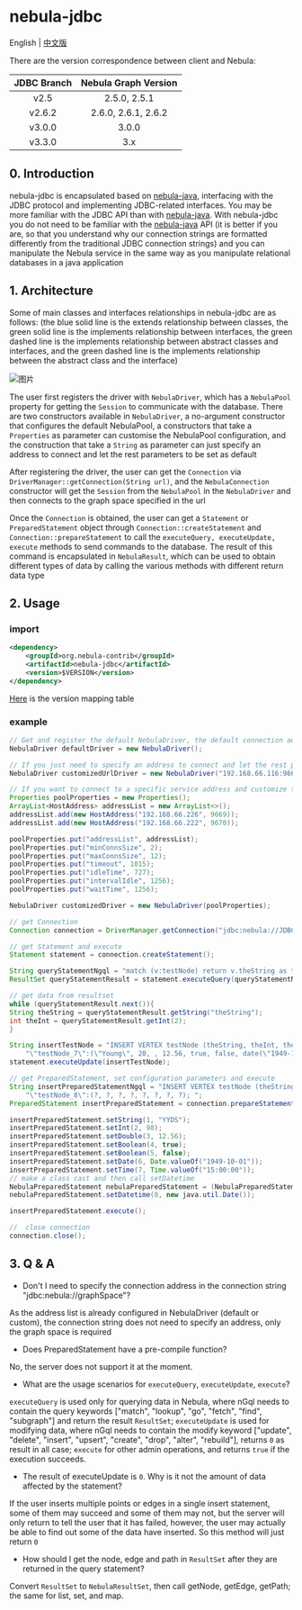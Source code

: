 # nebula-jdbc

English | [中文版](/README-CN.md)

There are the version correspondence between client and Nebula:

| JDBC Branch | Nebula Graph Version |
|:-----------:|:--------------------:|
|    v2.5     |     2.5.0, 2.5.1     |
|   v2.6.2    | 2.6.0, 2.6.1, 2.6.2  |
|   v3.0.0    |        3.0.0         |
|   v3.3.0    |        3.x           |

## 0. Introduction

nebula-jdbc is encapsulated based on  [nebula-java](https://github.com/vesoft-inc/nebula-java), interfacing with the JDBC protocol and implementing JDBC-related interfaces. You may be more familiar with the JDBC API than with  [nebula-java](https://github.com/vesoft-inc/nebula-java). With nebula-jdbc you do not need to be familiar with the  [nebula-java](https://github.com/vesoft-inc/nebula-java) API (it is better if you are, so that you understand why our connection strings are formatted differently from the traditional JDBC connection strings) and you can manipulate the Nebula service in the same way as you manipulate relational databases in a java application

## 1. Architecture

Some of main classes and interfaces relationships in nebula-jdbc are as follows: (the blue solid line is the extends relationship between classes, the green solid line is the implements relationship between interfaces, the green dashed line is the implements relationship between abstract classes and interfaces, and the green dashed line is the implements relationship between the abstract class and the interface)

![图片](docs/architecture.png)

The user first registers the driver with `NebulaDriver`, which has a `NebulaPool` property for getting the `Session` to communicate with the database. There are two constructors available in `NebulaDriver`, a
no-argument constructor that configures the default NebulaPool, a constructors that take a `Properties` as parameter can customise the NebulaPool configuration, and the construction that take a `String` as parameter can just specify an address to connect and let the rest parameters to be set as default

After registering the driver, the user can get the `Connection` via `DriverManager::getConnection(String url)`, and the `NebulaConnection` constructor will get the `Session` from the `NebulaPool` in the `NebulaDriver` and then connects to the graph space specified in the url

Once the `Connection` is obtained, the user can get a `Statement` or `PreparedStatement` object through `Connection::createStatement` and `Connection::prepareStatement` to call the `executeQuery, executeUpdate, execute` methods to send commands to the database. The result of this command is encapsulated in `NebulaResult`, which can be used to obtain different types of data by calling the various methods with different return data type

## 2. Usage

### import
```xml
<dependency>
    <groupId>org.nebula-contrib</groupId>
    <artifactId>nebula-jdbc</artifactId>
    <version>$VERSION</version>
</dependency>
```

[Here](https://github.com/nebula-contrib/nebula-jdbc/wiki/Nebula-JDBC-Wiki#nebula-jdbc-version-mapping-to-nebula-graph-core) is the version mapping table
### example

```java
// Get and register the default NebulaDriver, the default connection address is 127.0.0.1:9669, the rest of the default parameters can be found in NebulaDriver::setDefaultPoolProperties()
NebulaDriver defaultDriver = new NebulaDriver();

// If you just need to specify an address to connect and let the rest parameters to be set as default, NebulaDriver (String address) can be used
NebulaDriver customizedUrlDriver = new NebulaDriver("192.168.66.116:9669");

// If you want to connect to a specific service address and customize the connection configuration, you can use a custom NebulaDriver by encapsulating the configuration parameters in a Properties object and call NebulaDriver::NebulaDriver(Properties poolProperties)
Properties poolProperties = new Properties();
ArrayList<HostAddress> addressList = new ArrayList<>();
addressList.add(new HostAddress("192.168.66.226", 9669));
addressList.add(new HostAddress("192.168.66.222", 9670));

poolProperties.put("addressList", addressList);
poolProperties.put("minConnsSize", 2);
poolProperties.put("maxConnsSize", 12);
poolProperties.put("timeout", 1015);
poolProperties.put("idleTime", 727);
poolProperties.put("intervalIdle", 1256);
poolProperties.put("waitTime", 1256);

NebulaDriver customizedDriver = new NebulaDriver(poolProperties);

// get Connection
Connection connection = DriverManager.getConnection("jdbc:nebula://JDBC_TEST_SPACE", "root", "nebula123");

// get Statement and execute
Statement statement = connection.createStatement();

String queryStatementNgql = "match (v:testNode) return v.theString as theString, v.theInt as theInt";
ResultSet queryStatementResult = statement.executeQuery(queryStatementNgql);

// get data from resultset
while (queryStatementResult.next()){
String theString = queryStatementResult.getString("theString");
int theInt = queryStatementResult.getInt(2);
}

String insertTestNode = "INSERT VERTEX testNode (theString, theInt, theDouble, theTrueBool, theFalseBool, theDate, theTime, theDatetime) VALUES " +
    "\"testNode_7\":(\"Young\", 20, , 12.56, true, false, date(\"1949-10-01\"), time(\"15:00:00.000\"), datetime(\"1949-10-01T15:00:00.000\")); ";
statement.executeUpdate(insertTestNode);

// get PreparedStatement, set configuration parameters and execute
String insertPreparedStatementNgql = "INSERT VERTEX testNode (theString, theInt, theDouble, theTrueBool, theFalseBool, theDate, theTime, theDatetime) VALUES " +
    "\"testNode_8\":(?, ?, ?, ?, ?, ?, ?, ?); ";
PreparedStatement insertPreparedStatement = connection.prepareStatement(insertPreparedStatementNgql);

insertPreparedStatement.setString(1, "YYDS");
insertPreparedStatement.setInt(2, 98);
insertPreparedStatement.setDouble(3, 12.56);
insertPreparedStatement.setBoolean(4, true);
insertPreparedStatement.setBoolean(5, false);
insertPreparedStatement.setDate(6, Date.valueOf("1949-10-01"));
insertPreparedStatement.setTime(7, Time.valueOf("15:00:00"));
// make a class cast and then call setDatetime
NebulaPreparedStatement nebulaPreparedStatement = (NebulaPreparedStatement) insertPreparedStatement;
nebulaPreparedStatement.setDatetime(8, new java.util.Date());

insertPreparedStatement.execute();

//  close connection
connection.close();
```

## 3. Q & A

- Don't I need to specify the connection address in the connection string "jdbc:nebula://graphSpace"?

As the address list is already configured in NebulaDriver (default or custom), the connection string does not need to specify an address, only the graph space is required

- Does PreparedStatement have a pre-compile function?

No, the server does not support it at the moment.

- What are the usage scenarios for `executeQuery`, `executeUpdate`, `execute`?

`executeQuery` is used only for querying data in Nebula, where nGql needs to contain the query keywords ["match", "lookup", "go", "fetch", "find", "subgraph"] and return the result `ResultSet`; `executeUpdate` is used for modifying data, where nGql needs to contain the modify keyword
["update", "delete", "insert", "upsert", "create", "drop", "alter", "rebuild"], returns `0` as result in all case; `execute` for other admin operations, and returns `true` if the execution succeeds.

- The result of executeUpdate is `0`. Why is it not the amount of data affected by the statement?

If the user inserts multiple points or edges in a single insert statement, some of them may succeed and some of them may not, but the server will only return to tell the user that it has failed, however, the user may actually be able to find out some of the data have inserted. So this method will just return `0`

- How should I get the node, edge and path in `ResultSet` after they are returned in the query statement?

Convert `ResultSet` to `NebulaResultSet`, then call getNode, getEdge, getPath; the same for list, set, and map.

